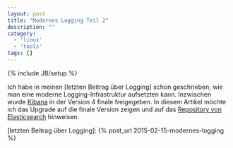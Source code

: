 ```yaml
---
layout: post
title: "Modernes Logging Teil 2"
description: ""
category:
  - 'linux'
  - 'tools'
tags: []
---
```

{% include JB/setup %}

Ich habe in meinen [letzten Beitrag über Logging] schon geschrieben, wie man eine moderne Logging-Infrastruktur aufsetzten kann.
Inzwischen wurde [Kibana] in der Version 4 finale freigegeben. In diesem Artikel möchte ich das Upgrade auf die
finale Version zeigen und auf das [Repository von Elasticsearch] hinweisen.



[Kibana]: http://www.elasticsearch.org/overview/kibana/
[Repository von Elasticsearch]: http://www.elasticsearch.org/guide/en/elasticsearch/reference/current/setup-repositories.html
[letzten Beitrag über Logging]: {% post_url 2015-02-15-modernes-logging %}
